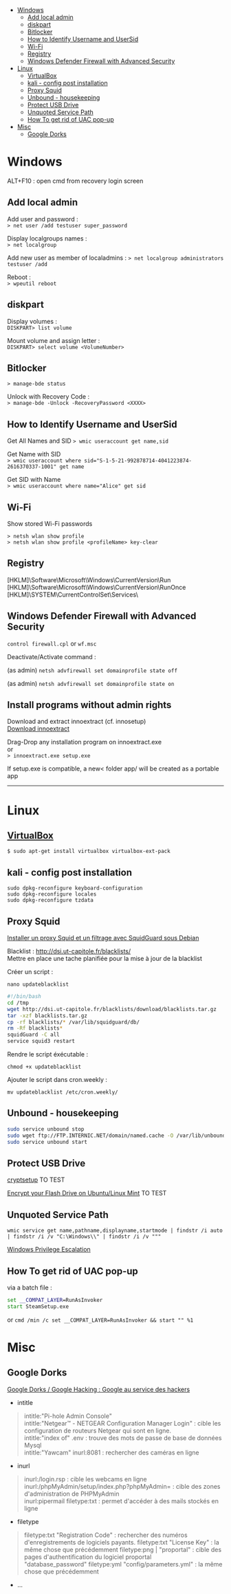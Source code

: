 <!-- TOC start (generated with https://github.com/derlin/bitdowntoc) -->

- [Windows](#windows)
   * [Add local admin](#add-local-admin)
   * [diskpart](#diskpart)
   * [Bitlocker](#bitlocker)
   * [How to Identify Username and UserSid](#how-to-identify-username-and-usersid)
   * [Wi-Fi](#wi-fi)
   * [Registry](#registry)
   * [Windows Defender Firewall with Advanced Security](#windows-defender-firewall-with-advanced-security)
- [Linux](#linux)
   * [VirtualBox  ](#virtualbox)
   * [kali - config post installation  ](#kali-config-post-installation)
   * [Proxy Squid](#proxy-squid)
   * [Unbound - housekeeping](#unbound-housekeeping)
   * [Protect USB Drive ](#protect-usb-drive)
   * [Unquoted Service Path](#unquoted-service-path)
   * [How To get rid of UAC pop-up](#how-to-get-rid-of-uac-pop-up)
- [Misc](#misc)
   * [Google Dorks](#google-dorks)
  
<!-- TOC end -->

<!-- TOC --><a name="windows"></a>
# Windows

ALT+F10 : open cmd from recovery login screen

<!-- TOC --><a name="add-local-admin"></a>
## Add local admin

Add user and password :  
`> net user /add testuser super_password`  

Display localgroups names :   
`> net localgroup`  

Add new user as member of localadmins : 
`> net localgroup administrators testuser /add`  

Reboot :  
`> wpeutil reboot`  

<!-- TOC --><a name="diskpart"></a>
## diskpart

Display volumes :  
`DISKPART> list volume`  

Mount volume and assign letter :  
`DISKPART> select volume <VolumeNumber>`  

<!-- TOC --><a name="bitlocker"></a>
## Bitlocker

`> manage-bde status`  

Unlock with Recovery Code :  
`> manage-bde -Unlock -RecoveryPassword <XXXX>`    


<!-- TOC --><a name="how-to-identify-username-and-usersid"></a>
## How to Identify Username and UserSid
Get All Names and SID
`> wmic useraccount get name,sid`  

Get Name with SID  
`> wmic useraccount where sid="S-1-5-21-992878714-4041223874-2616370337-1001" get name`  

Get SID with Name  
`> wmic useraccount where name="Alice" get sid`

<!-- TOC --><a name="wi-fi"></a>
## Wi-Fi

Show stored Wi-Fi passwords  

`> netsh wlan show profile`  
`> netsh wlan show profile <profileName> key-clear`  

<!-- TOC --><a name="registry"></a>
## Registry

[HKLM]\Software\Microsoft\Windows\CurrentVersion\Run  
[HKLM]\Software\Microsoft\Windows\CurrentVersion\RunOnce  
[HKLM]\SYSTEM\CurrentControlSet\Services\  

<!-- TOC --><a name="windows-defender-firewall-with-advanced-security"></a>
## Windows Defender Firewall with Advanced Security

`control firewall.cpl` or `wf.msc`  

Deactivate/Activate command :  

(as admin)
`netsh advfirewall set domainprofile state off`    

(as admin)
`netsh advfirewall set domainprofile state on`  

## Install programs without admin rights

Download and extract innoextract (cf. innosetup)  
[Download innoextract](https://constexpr.org/innoextract/)  

Drag-Drop any installation program on innoextract.exe  
or  
`> innoextract.exe setup.exe`  

If setup.exe is compatible, a new< folder app/  will be created as a portable app  

---

<!-- TOC --><a name="linux"></a>
# Linux

<!-- TOC --><a name="virtualbox"></a>
## [VirtualBox](https://linuxhint.com/install-virtualbox-linux-mint/)  

`$ sudo apt-get install virtualbox virtualbox-ext-pack`  

<!-- TOC --><a name="kali-config-post-installation"></a>
## kali - config post installation  

```shell
sudo dpkg-reconfigure keyboard-configuration
sudo dpkg-reconfigure locales
sudo dpkg-reconfigure tzdata
```

<!-- TOC --><a name="proxy-squid"></a>
## Proxy Squid

[Installer un proxy Squid et un filtrage avec SquidGuard sous Debian](https://memo-linux.com/installer-un-proxy-squid-et-un-filtrage-avec-squidguard-sous-debian/)  

Blacklist : http://dsi.ut-capitole.fr/blacklists/   
Mettre en place une tache planifiée pour la mise à jour de la blacklist

Créer un script :

`nano updateblacklist`  

```bash
#!/bin/bash
cd /tmp
wget http://dsi.ut-capitole.fr/blacklists/download/blacklists.tar.gz
tar -xzf blacklists.tar.gz
cp -rf blacklists/* /var/lib/squidguard/db/
rm -Rf blacklists*
squidGuard -C all
service squid3 restart
```

Rendre le script éxécutable :  

`chmod +x updateblacklist`  

Ajouter le script dans cron.weekly :  

`mv updateblacklist /etc/cron.weekly/`  

<!-- TOC --><a name="unbound-housekeeping"></a>
## Unbound - housekeeping

```bash
sudo service unbound stop
sudo wget ftp://FTP.INTERNIC.NET/domain/named.cache -O /var/lib/unbound/root.hints
sudo service unbound start
```

<!-- TOC --><a name="protect-usb-drive"></a>
## Protect USB Drive 

[cryptsetup](https://www.linuxtricks.fr/wiki/cryptsetup-creer-une-cle-ou-un-disque-usb-chiffree) TO TEST  

[Encrypt your Flash Drive on Ubuntu/Linux Mint](https://www.noobslab.com/2012/03/encrypt-your-flash-drive-on-ubuntulinux.html) TO TEST  

<!-- TOC --><a name="unquoted-service-path"></a>
## Unquoted Service Path

`wmic service get name,pathname,displayname,startmode | findstr /i auto | findstr /i /v "C:\Windows\\" | findstr /i /v """`  

[Windows Privilege Escalation](https://medium.com/@SumitVerma101/windows-privilege-escalation-part-1-unquoted-service-path-c7a011a8d8ae)

<!-- TOC --><a name="how-to-install-any-software-without-admin-rights"></a>
## How To get rid of UAC pop-up

via a batch file :  
```cmd
set __COMPAT_LAYER=RunAsInvoker
start SteamSetup.exe
```
or
`cmd /min /c set __COMPAT_LAYER=RunAsInvoker && start "" %1`  

# Misc

## Google Dorks

[Google Dorks / Google Hacking : Google au service des hackers](https://www.securiteinfo.com/attaques/hacking/google-dorks-et-google-hacking.shtml)  

- intitle
> intitle:"Pi-hole Admin Console"   
> intitle:"Netgear™ - NETGEAR Configuration Manager Login" : cible les configuration de routeurs Netgear qui sont en ligne.  
> intitle:"index of" .env : trouve des mots de passe de base de données Mysql  
> intitle:"Yawcam" inurl:8081 : rechercher des caméras en ligne  

- inurl
> inurl:/login.rsp : cible les webcams en ligne   
> inurl:/phpMyAdmin/setup/index.php?phpMyAdmin= : cible des zones d'administration de PHPMyAdmin  
> inurl:pipermail filetype:txt : permet d'accéder à des mails stockés en ligne  

- filetype
> filetype:txt "Registration Code" : rechercher des numéros d'enregistrements de logiciels payants.
> filetype:txt "License Key" : la même chose que précédemment
> filetype:png | "proportal" : cible des pages d'authentification du logiciel proportal  
> "database_password" filetype:yml "config/parameters.yml" : la même chose que précédemment
- ...
